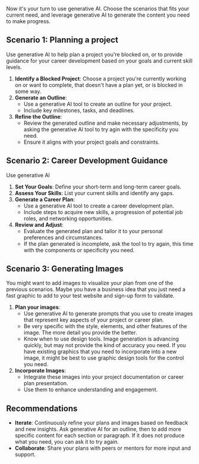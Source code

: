 Now it's your turn to use generative AI. Choose the scenarios that fits your current need, and leverage generative AI to generate the content you need to make progress.

## Scenario 1: Planning a project

Use generative AI to help plan a project you're blocked on, or to provide guidance for your career development based on your goals and current skill levels.

1. **Identify a Blocked Project**: Choose a project you're currently working on or want to complete, that doesn't have a plan yet, or is blocked in some way.
2. **Generate an Outline**:
    - Use a generative AI tool to create an outline for your project.
    - Include key milestones, tasks, and deadlines.
3. **Refine the Outline**:
    - Review the generated outline and make necessary adjustments, by asking the generative AI tool to try agin with the specificity you need.
    - Ensure it aligns with your project goals and constraints.

## Scenario 2: Career Development Guidance

Use generative AI

1. **Set Your Goals**: Define your short-term and long-term career goals.
2. **Assess Your Skills**: List your current skills and identify any gaps.
3. **Generate a Career Plan**:
    - Use a generative AI tool to create a career development plan.
    - Include steps to acquire new skills, a progression of potential job roles, and networking opportunities.
4. **Review and Adjust**:
    - Evaluate the generated plan and tailor it to your personal preferences and circumstances.
    - If the plan generated is incomplete, ask the tool to try again, this time with the components or specificity you need.

## Scenario 3: Generating Images

You might want to add images to visualize your plan from one of the previous scenarios. Maybe you have a business idea that you just need a fast graphic to add to your test website and sign-up form to validate. 

1. **Plan your images**:
    - Use generative AI to generate prompts that you use to create images that represent key aspects of your project or career plan.
    - Be very specific with the style, elements, and other features of the image. The more detail you provide the better.
    - Know when to use design tools. Image generation is advancing quickly, but may not provide the kind of accuracy you need. If you have existing graphics that you need to incorporate into a new image, it might be best to use graphic design tools for the control you need.
2. **Incorporate Images**:
    - Integrate these images into your project documentation or career plan presentation.
    - Use them to enhance understanding and engagement.

## Recommendations

- **Iterate**: Continuously refine your plans and images based on feedback and new insights. Ask generative AI for an outline, then to add more specific content for each section or paragraph. If it does not produce what you need, you can ask it to try again. 
- **Collaborate**: Share your plans with peers or mentors for more input and support.
